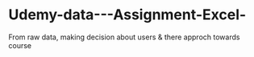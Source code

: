# Udemy-data---Assignment-Excel-
From raw data, making decision about users &amp; there approch towards course 
